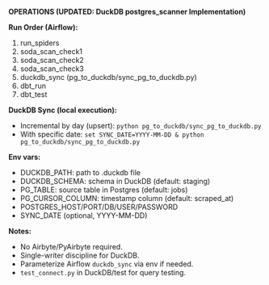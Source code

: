 **OPERATIONS (UPDATED: DuckDB postgres_scanner Implementation)**

**Run Order (Airflow):**
1. run_spiders
2. soda_scan_check1
3. soda_scan_check2
4. soda_scan_check3
5. duckdb_sync (pg_to_duckdb/sync_pg_to_duckdb.py)
6. dbt_run
7. dbt_test

**DuckDB Sync (local execution):**
- Incremental by day (upsert): `python pg_to_duckdb/sync_pg_to_duckdb.py`
- With specific date: `set SYNC_DATE=YYYY-MM-DD & python pg_to_duckdb/sync_pg_to_duckdb.py`

**Env vars:**
- DUCKDB_PATH: path to .duckdb file
- DUCKDB_SCHEMA: schema in DuckDB (default: staging)
- PG_TABLE: source table in Postgres (default: jobs)
- PG_CURSOR_COLUMN: timestamp column (default: scraped_at)
- POSTGRES_HOST/PORT/DB/USER/PASSWORD
- SYNC_DATE (optional, YYYY-MM-DD)

**Notes:**
- No Airbyte/PyAirbyte required.
- Single-writer discipline for DuckDB.
- Parameterize Airflow `duckdb_sync` via env if needed.
- `test_connect.py` in DuckDB/test for query testing.